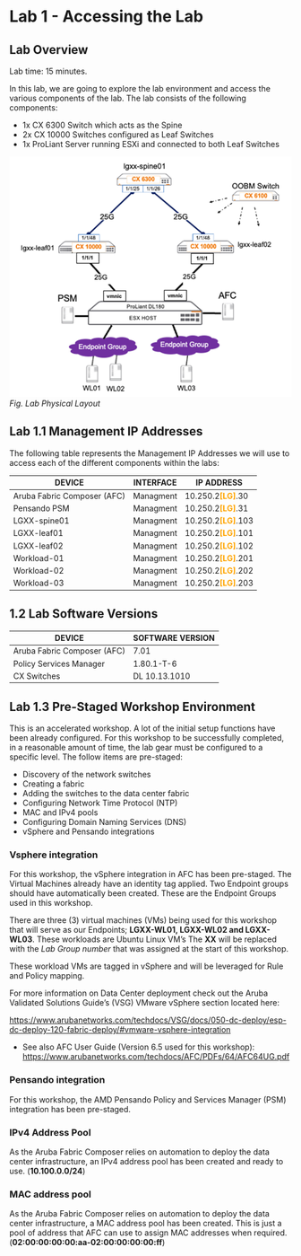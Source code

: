 # Lab 1 - Accessing the Lab

## Lab Overview

Lab time:  15 minutes.

In this lab, we are going to explore the lab environment and access the various components of the lab.  The lab consists of the following components:
- 1x CX 6300 Switch which acts as the Spine 
- 2x CX 10000 Switches configured as Leaf Switches
- 1x ProLiant Server running ESXi and connected to both Leaf Switches  

![Lab Layout](images/lab1-lab-topology.png)
_Fig. Lab Physical Layout_  

## Lab 1.1 Management IP Addresses

The following table represents the Management IP Addresses we will use to access each of the different components within the labs:  

| DEVICE    | INTERFACE | IP ADDRESS  |  
| -------- | ------- | ------- |
| Aruba Fabric Composer (AFC) | Managment | 10.250.2<span style="color:orange">**[LG]**</span>.30 |
| Pensando PSM | Managment | 10.250.2<span style="color:orange">**[LG]**</span>.31 |
| LGXX-spine01 | Managment | 10.250.2<span style="color:orange">**[LG]**</span>.103 |
| LGXX-leaf01 | Managment | 10.250.2<span style="color:orange">**[LG]**</span>.101 |
| LGXX-leaf02 | Managment | 10.250.2<span style="color:orange">**[LG]**</span>.102 |
| Workload-01 | Managment | 10.250.2<span style="color:orange">**[LG]**</span>.201 |
| Workload-02 | Managment | 10.250.2<span style="color:orange">**[LG]**</span>.202 |
| Workload-03 | Managment | 10.250.2<span style="color:orange">**[LG]**</span>.203 |

## 1.2 Lab Software Versions  
| DEVICE    | SOFTWARE VERSION |  
| -------- | ------- |  
| Aruba Fabric Composer (AFC) | 7.01 |  
| Policy Services Manager | 1.80.1-T-6 |  
| CX Switches | DL 10.13.1010 |  
 


## Lab 1.3 Pre-Staged Workshop Environment  

This is an accelerated workshop. A lot of the initial setup functions have been already configured. For this workshop to be successfully completed, in a reasonable amount of time, the lab gear must be configured to a specific level. The follow items are pre-staged:
- Discovery of the network switches  
- Creating a fabric  
- Adding the switches to the data center fabric  
- Configuring Network Time Protocol (NTP)  
- MAC and IPv4 pools  
- Configuring Domain Naming Services (DNS)  
- vSphere and Pensando integrations  

### Vsphere integration
For this workshop, the vSphere integration in AFC has been pre-staged. The Virtual Machines already have an identity tag applied. Two Endpoint groups should have automatically been created. These are the Endpoint Groups used in this workshop.  

There are three (3) virtual machines (VMs) being used for this workshop that will serve as our Endpoints; **LGXX-WL01, LGXX-WL02 and LGXX-WL03**. These workloads are Ubuntu Linux VM’s The **XX** will be replaced with the _Lab Group number_ that was assigned at the start of this workshop.  

These workload VMs are tagged in vSphere and will be leveraged for Rule and Policy mapping.  

For more information on Data Center deployment check out the Aruba Validated Solutions Guide’s (VSG) VMware vSphere section located here:  

https://www.arubanetworks.com/techdocs/VSG/docs/050-dc-deploy/esp-dc-deploy-120-fabric-deploy/#vmware-vsphere-integration  

- See also AFC User Guide (Version 6.5 used for this workshop): 
https://www.arubanetworks.com/techdocs/AFC/PDFs/64/AFC64UG.pdf

### Pensando integration  

For this workshop, the AMD Pensando Policy and Services Manager (PSM) integration has been pre-staged. 

### IPv4 Address Pool  
As the Aruba Fabric Composer relies on automation to deploy the data center infrastructure, an IPv4 address pool has been created and ready to use. (**10.100.0.0/24**)  

### MAC address pool
As the Aruba Fabric Composer relies on automation to deploy the data center infrastructure, a MAC address pool has been created. This is just a pool of address that AFC can use to assign MAC addresses when required. (**02:00:00:00:00:aa-02:00:00:00:00:ff**)
